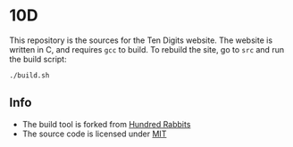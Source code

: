 # 10D

This repository is the sources for the Ten Digits website. The website is written in C, and requires `gcc` to build. To rebuild the site, go to `src` and run the build script:

```
./build.sh
```

## Info

- The build tool is forked from [Hundred Rabbits](https://github.com/hundredrabbits/100r.co)
- The source code is licensed under [MIT](https://github.com/tendigits/10d/blob/master/LICENSE) 
